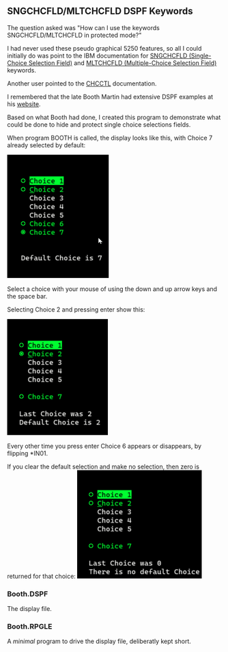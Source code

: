 ## SNGCHCFLD/MLTCHCFLD DSPF Keywords

The question asked was "How can I use the keywords SNGCHCFLD/MLTCHCFLD in protected mode?"

I had never used these pseudo graphical 5250 features, so all I could initially do was point to the IBM documentation for [SNGCHCFLD (Single-Choice Selection Field)](https://www.ibm.com/docs/en/i/7.5?topic=dkedfp4t8-sngchcfld-single-choice-selection-field-keyword-display-files) and 
[MLTCHCFLD (Multiple-Choice Selection Field)](https://www.ibm.com/docs/en/i/7.5?topic=dkedfp4t8-mltchcfld-multiple-choice-selection-field-keyword-display-files) keywords.

Another user pointed to the [CHCCTL](https://www.ibm.com/docs/en/i/7.5?topic=80-chcctl-choice-control-keyword-display-files) documentation.

I remembered that the late Booth Martin had extensive DSPF examples at his [website](https://martinvt.pocnet.net/index.html).

Based on what Booth had done, I created this program to demonstrate what could be done to hide and protect single choice selections fields.

When program BOOTH is called, the display looks like this, with Choice 7 already selected by default:

![alt text](./Images/booth1.png)

Select a choice with your mouse of using the down and up arrow keys and the space bar.

Selecting Choice 2 and pressing enter show this: 

![alt text](./Images/booth2.png)

Every other time you press enter Choice 6 appears or disappears, by flipping *IN01.

If you clear the default selection and make no selection, then zero is returned for that choice:
![alt text](./Images/booth3.png)

### Booth.DSPF
 The display file.

 ### Booth.RPGLE

 A *minimal* program to drive the display file, deliberatly kept short.